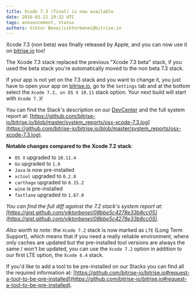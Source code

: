 ```yaml
---
title: Xcode 7.3 (final) is now available
date: 2016-03-22 19:32 UTC
tags: announcement, status
authors: Viktor Benei|viktorbenei@bitrise.io
---
```


Xcode 7.3 (non beta) was finally released by Apple, and you can now
use it on [bitrise.io](https://www.bitrise.io) too!

The Xcode 7.3 stack replaced the previous "Xcode 7.3 beta" stack,
if you used the beta stack you're automatically moved to the non beta 7.3 stack.

If your app is not yet on the 7.3 stack and you want to change it,
you just have to open your app on [bitrise.io](https://www.bitrise.io),
go to the `Settings` tab and at the bottom select the `Xcode 7.3, on OS X 10.11`
stack option. Your next build will start with `Xcode 7.3`!

You can find the Stack's description on our [DevCenter](http://devcenter.bitrise.io/v1.0/docs/available-stacks#section-xcode-7-3-on-os-x-10-11) and the full system report at: [https://github.com/bitrise-io/bitrise.io/blob/master/system_reports/osx-xcode-7.3.log](https://github.com/bitrise-io/bitrise.io/blob/master/system_reports/osx-xcode-7.3.log).

**Notable changes compared to the Xcode 7.2 stack**:

* `OS X` upgraded to `10.11.4`
* `Go` upgraded to `1.6`
* `Java` is now pre-installed
* `xctool` upgraded to `0.2.8`
* `carthage` upgraded to `0.15.2`
* `wine` is pre-installed
* `fastlane` upgraded to `1.67.0`

*You can find the full diff against the 7.2 stack's system report at: [https://gist.github.com/viktorbenei/08bbe5c4278e33b8cc05](https://gist.github.com/viktorbenei/08bbe5c4278e33b8cc05).*

*Also worth to note*: the `Xcode 7.2` stack is now marked as `LTE` (Long Term Support), which means
that if you need a really reliable environment, where only caches are updated but the
pre-installed tool versions are always the same / won't be updated, you can
use the `Xcode 7.2` option in addition to our first LTE option, the `Xcode 6.4` stack.

If you'd like to add a tool to be pre-installed on our Stacks
you can find all the required information at: [https://github.com/bitrise-io/bitrise.io#request-a-tool-to-be-pre-installed](https://github.com/bitrise-io/bitrise.io#request-a-tool-to-be-pre-installed).
